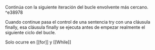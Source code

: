 Continúa con la siguiente iteración del bucle envolvente más cercano. ^e38978

Cuando continue pasa el control de una sentencia try con una cláusula finally, esa cláusula finally se ejecuta antes de empezar realmente el siguiente ciclo del bucle.

Solo ocurre en [[for]] y [[While]]